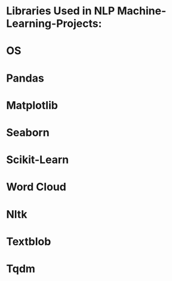 # Libraries Used in NLP Machine-Learning-Projects:
# OS
# Pandas
# Matplotlib
# Seaborn		
# Scikit-Learn
# Word Cloud
# Nltk
# Textblob
# Tqdm
